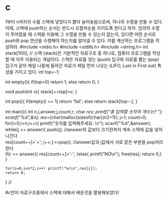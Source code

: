 # c
 1부터 n까지의 수를 스택에 넣었다가 뽑아 늘어놓음으로써, 하나의 수열을 만들 수 있다. 이때, 스택에 push하는 순서는 반드시 오름차순을 지키도록 한다고 하자. 임의의 수열이 주어졌을 때 스택을 이용해 그 수열을 만들 수 있는지 없는지, 있다면 어떤 순서로 push와 pop 연산을 수행해야 하는지를 알아낼 수 있다. 이를 계산하는 프로그램을 작성하라.
#include <stdio.h>
#include <stdlib.h>
#include <string.h>
int stack[100];
// 스택 (stack)은 기본적인 자료구조 중 하나로, 컴퓨터 프로그램을 작성할 때 자주 이용되는 개념이다. 스택은 자료를 넣는 (push) 입구와 자료를 뽑는 (pop) 입구가 같아 제일 나중에 들어간 자료가 제일 먼저 나오는 (LIFO, Last in First out) 특성을 가지고 있다.
int top=-1;


int empty(){
	if(top<0)
	  return 1;
	else
	  return 0;
}


void push(int v){
	stack[++top]=v;
}


int pop(){
	if(empty() == 1)
	  return 'fail';
	else
	  return stack[top--];
}


int main(){
	int n,i,answer,j,count,r;
	char *res;
	printf("총 입력할 숫자의 개수는? ");
	scanf("%d",&n);
	res=(char*)malloc(sizeof(char)*(n*2+1));
	j=1;
	count=0;
	for(i=0;i<n;i++){
	    printf("숫자를 입력해주세요: \n");
	    scanf("%d",&answer);
	    while(j <= answer){
	    	push(j);  //answer의 값보다 크기전까지 계속 스택에 값을 넣어나간다  
	    	res[count++]='+'; j++;}
		r=pop(); //answer값과 j값에서 서로 같은 부분을 pop처리 한다  
		if(r == answer){
			res[count++]='-';  }else{
			printf("NO\n");
			free(res);
			return 0;} }
    
    for(i=0;i<n*2;i++) printf("%c\n",res[i]);
    return 0;
}
//

#c언어 자료구조중에서 스택에 대해서 배운것을 활용해보았다!
